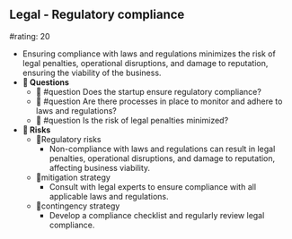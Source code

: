 ## Legal - Regulatory compliance
#rating: 20
- Ensuring compliance with laws and regulations minimizes the risk of legal penalties, operational disruptions, and damage to reputation, ensuring the viability of the business.
- **💭 Questions**
  - 💭 #question Does the startup ensure regulatory compliance?
  - 💭 #question Are there processes in place to monitor and adhere to laws and regulations?
  - 💭 #question Is the risk of legal penalties minimized?
- **🚨 Risks**
  - 🚨Regulatory risks
    - Non-compliance with laws and regulations can result in legal penalties, operational disruptions, and damage to reputation, affecting business viability.
  - 🚨mitigation strategy
    - Consult with legal experts to ensure compliance with all applicable laws and regulations.
  - 🚨contingency strategy
    - Develop a compliance checklist and regularly review legal compliance.


